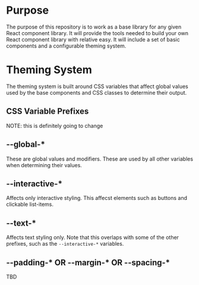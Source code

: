 # Purpose

The purpose of this repository is to work as a base library for any given React component library. It will provide the tools needed to build your own React component library with relative easy. It will include a set of basic components and a configurable theming system.


# Theming System

The theming system is built around CSS variables that affect global values used by the base components and CSS classes to determine their output.

## CSS Variable Prefixes

NOTE: this is definitely going to change

## --global-*

These are global values and modifiers. These are used by all other variables when determining their values.

## --interactive-*

Affects only interactive styling. This affecst elements such as buttons and clickable list-items.

## --text-*

Affects text styling only. Note that this overlaps with some of the other prefixes, such as the `--interactive-*` variables.

## --padding-* OR --margin-* OR --spacing-*

TBD


